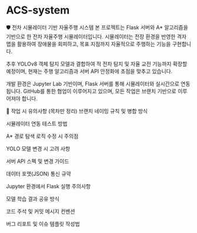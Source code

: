 # ACS-system
🛡️ 전차 시뮬레이터 기반 자율주행 시스템
본 프로젝트는 Flask 서버와 A* 알고리즘을 기반으로 한 전차 자율주행 시뮬레이터입니다.
시뮬레이터는 전장 환경을 반영한 격자 맵을 활용하여 장애물을 회피하고, 목표 지점까지 자율적으로 주행하는 기능을 구현합니다.

추후 YOLOv8 객체 탐지 모델과 결합하여 적 전차 탐지 및 자율 교전 기능까지 확장할 예정이며, 현재는 주행 알고리즘과 서버 API 안정화에 초점을 맞추고 있습니다.

개발 환경은 Jupyter Lab 기반이며, Flask 서버를 통해 시뮬레이터와 실시간으로 연동됩니다.
GitHub를 통한 협업이 이루어지고 있으며, 모든 작업은 브랜치 기반으로 이루어져야 합니다.

📌 작업 시 유의사항 (목차만 정리)
브랜치 네이밍 규칙 및 병합 방식

시뮬레이터 연동 테스트 방법

A* 경로 탐색 로직 수정 시 주의점

YOLO 모델 변경 시 고려 사항

서버 API 스펙 및 변경 가이드

데이터 포맷(JSON) 통신 규약

Jupyter 환경에서 Flask 실행 주의사항

모델 학습 결과 공유 방식

코드 주석 및 커밋 메시지 컨벤션

버그 리포트 및 이슈 템플릿 작성법
